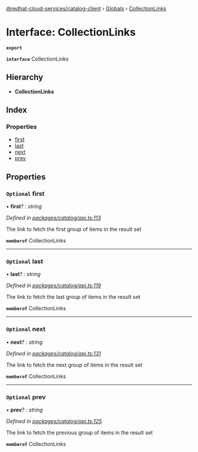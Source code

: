 [@redhat-cloud-services/catalog-client](../README.md) › [Globals](../globals.md) › [CollectionLinks](collectionlinks.md)

# Interface: CollectionLinks

**`export`** 

**`interface`** CollectionLinks

## Hierarchy

* **CollectionLinks**

## Index

### Properties

* [first](collectionlinks.md#optional-first)
* [last](collectionlinks.md#optional-last)
* [next](collectionlinks.md#optional-next)
* [prev](collectionlinks.md#optional-prev)

## Properties

### `Optional` first

• **first**? : *string*

*Defined in [packages/catalog/api.ts:113](https://github.com/RedHatInsights/javascript-clients/blob/master/packages/catalog/api.ts#L113)*

The link to fetch the first group of items in the result set

**`memberof`** CollectionLinks

___

### `Optional` last

• **last**? : *string*

*Defined in [packages/catalog/api.ts:119](https://github.com/RedHatInsights/javascript-clients/blob/master/packages/catalog/api.ts#L119)*

The link to fetch the last group of items in the result set

**`memberof`** CollectionLinks

___

### `Optional` next

• **next**? : *string*

*Defined in [packages/catalog/api.ts:131](https://github.com/RedHatInsights/javascript-clients/blob/master/packages/catalog/api.ts#L131)*

The link to fetch the next group of items in the result set

**`memberof`** CollectionLinks

___

### `Optional` prev

• **prev**? : *string*

*Defined in [packages/catalog/api.ts:125](https://github.com/RedHatInsights/javascript-clients/blob/master/packages/catalog/api.ts#L125)*

The link to fetch the previous group of items in the result set

**`memberof`** CollectionLinks
